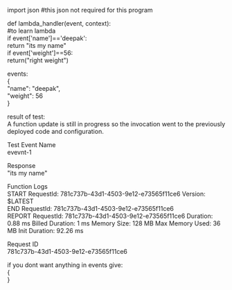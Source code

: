 import json  #this json not required for this program  

def lambda_handler(event, context):  
    #to learn lambda  
    if event['name']=='deepak':  
        return "its my name"  
    if event['weight']==56:  
        return("right weight")   


events:  
{  
  "name": "deepak",  
  "weight": 56  
}  

result of test:  
A function update is still in progress so the invocation went to the previously deployed code and configuration.  

Test Event Name  
evevnt-1  

Response  
"its my name"  

Function Logs  
START RequestId: 781c737b-43d1-4503-9e12-e73565f11ce6 Version: $LATEST  
END RequestId: 781c737b-43d1-4503-9e12-e73565f11ce6  
REPORT RequestId: 781c737b-43d1-4503-9e12-e73565f11ce6	Duration: 0.88 ms	Billed Duration: 1 ms	Memory Size: 128 MB	Max Memory Used: 36 MB	Init Duration: 92.26 ms

Request ID  
781c737b-43d1-4503-9e12-e73565f11ce6

if you dont want anything in events give:  
{  
}
 

